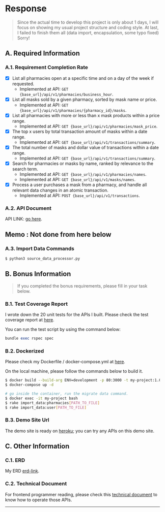 # Response
> Since the actual time to develop this project is only about 1 days, I will focus on showing my usual project structure and coding style. At last, I failed to finish them all (data import, encapsulation, some typo fixed) Sorry!

## A. Required Information
### A.1. Requirement Completion Rate
- [x] List all pharmacies open at a specific time and on a day of the week if requested.
  - Implemented at API: `GET {base_url}/api/v1/pharmacies/business_hour`.
- [x] List all masks sold by a given pharmacy, sorted by mask name or price.
  - Implemented at API: `GET {base_url}/api/v1/pharmacies/{pharmacy_id}/masks`.
- [x] List all pharmacies with more or less than x mask products within a price range.
  - Implemented at API: `GET {base_url}/api/v1/pharmacies/mask_price`.
- [x] The top x users by total transaction amount of masks within a date range.
  - Implemented at API: `GET {base_url}/api/v1/transactions/summary`.
- [x] The total number of masks and dollar value of transactions within a date range.
  - Implemented at API: `GET {base_url}/api/v1/transactions/summary`.
- [x] Search for pharmacies or masks by name, ranked by relevance to the search term.
  - Implemented at API: `GET {base_url}/api/v1/pharmacies/names`.
  - Implemented at API: `GET {base_url}/api/v1/masks/names`.
- [x] Process a user purchases a mask from a pharmacy, and handle all relevant data changes in an atomic transaction.
  - Implemented at API: `POST {base_url}/api/v1/transactions`.

### A.2. API Document

API LINK: [go here](https://pharmacymask.docs.apiary.io/#).

## Memo : Not done from here below

### A.3. Import Data Commands

```bash
$ python3 source_data_processor.py
```
## B. Bonus Information

>  If you completed the bonus requirements, please fill in your task below.
### B.1. Test Coverage Report

I wrote down the 20 unit tests for the APIs I built. Please check the test coverage report at [here](#test-coverage-report).

You can run the test script by using the command below:

```ruby
bundle exec rspec spec
```

### B.2. Dockerized
Please check my Dockerfile / docker-compose.yml at [here](#dockerized).

On the local machine, please follow the commands below to build it.

```bash
$ docker build --build-arg ENV=development -p 80:3000 -t my-project:1.0.0 .  
$ docker-compose up -d

# go inside the container, run the migrate data command.
$ docker exec -it my-project bash
$ rake import_data:pharmacies[PATH_TO_FILE]
$ rake import_data:user[PATH_TO_FILE]
```

### B.3. Demo Site Url

The demo site is ready on [heroku](#demo-site-url); you can try any APIs on this demo site.

## C. Other Information

### C.1. ERD

My ERD [erd-link](#erd-link).

### C.2. Technical Document

For frontend programmer reading, please check this [technical document](technical-document) to know how to operate those APIs.

- --
